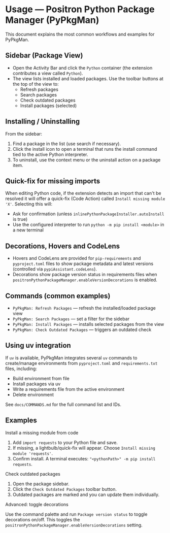# Usage — Positron Python Package Manager (PyPkgMan)

This document explains the most common workflows and examples for PyPkgMan.

## Sidebar (Package View)

- Open the Activity Bar and click the `Python` container (the extension contributes a view called `Python`).
- The view lists installed and loaded packages. Use the toolbar buttons at the top of the view to:
  - Refresh packages
  - Search packages
  - Check outdated packages
  - Install packages (selected)

## Installing / Uninstalling

From the sidebar:

1. Find a package in the list (use search if necessary).
2. Click the install icon to open a terminal that runs the install command tied to the active Python interpreter.
3. To uninstall, use the context menu or the uninstall action on a package item.

## Quick-fix for missing imports

When editing Python code, if the extension detects an import that can't be resolved it will offer a quick-fix (Code Action) called `Install missing module 'X'`. Selecting this will:

- Ask for confirmation (unless `inlinePythonPackageInstaller.autoInstall` is true)
- Use the configured interpreter to run `python -m pip install <module>` in a new terminal

## Decorations, Hovers and CodeLens

- Hovers and CodeLens are provided for `pip-requirements` and `pyproject.toml` files to show package metadata and latest versions (controlled via `pypiAssistant.codeLens`).
- Decorations show package version status in requirements files when `positronPythonPackageManager.enableVersionDecorations` is enabled.

## Commands (common examples)

- `PyPkgMan: Refresh Packages` — refresh the installed/loaded package view
- `PyPkgMan: Search Packages` — set a filter for the sidebar
- `PyPkgMan: Install Packages` — installs selected packages from the view
- `PyPkgMan: Check Outdated Packages` — triggers an outdated check

## Using uv integration

If `uv` is available, PyPkgMan integrates several `uv` commands to create/manage environments from `pyproject.toml` and `requirements.txt` files, including:

- Build environment from file
- Install packages via uv
- Write a requirements file from the active environment
- Delete environment

See `docs/COMMANDS.md` for the full command list and IDs.

## Examples

Install a missing module from code

1. Add `import requests` to your Python file and save.
2. If missing, a lightbulb/quick-fix will appear. Choose `Install missing module 'requests'`.
3. Confirm install. A terminal executes: `"<pythonPath>" -m pip install requests`.

Check outdated packages

1. Open the package sidebar.
2. Click the `Check Outdated Packages` toolbar button.
3. Outdated packages are marked and you can update them individually.

Advanced: toggle decorations

Use the command palette and run `Package version status` to toggle decorations on/off. This toggles the `positronPythonPackageManager.enableVersionDecorations` setting.
